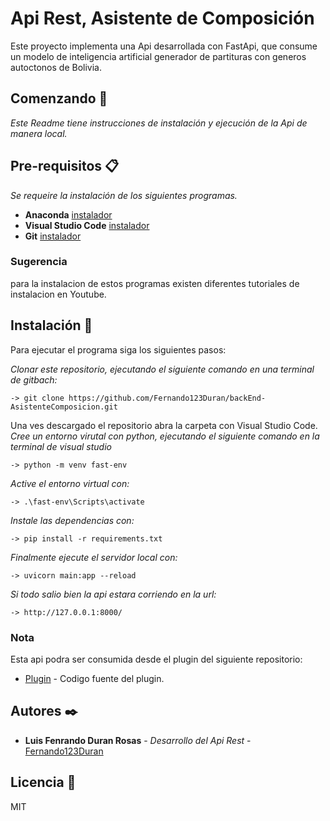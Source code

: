 # Api Rest, Asistente de Composición
Este proyecto implementa una Api desarrollada con FastApi, que consume un modelo de inteligencia artificial generador de partituras con generos autoctonos de Bolivia.

## Comenzando 🚀

_Este Readme tiene instrucciones de instalación y ejecución de la Api de manera local._

## Pre-requisitos 📋

_Se requeire la instalación de los siguientes programas._

* **Anaconda** [instalador](https://www.anaconda.com/products/distribution) 
* **Visual Studio Code** [instalador](https://code.visualstudio.com/) 
* **Git** [instalador](https://git-scm.com/) 
### Sugerencia
para la instalacion de estos programas existen diferentes tutoriales de instalacion en Youtube.
## Instalación 🔧
Para ejecutar el programa siga los siguientes pasos:

_Clonar este repositorio, ejecutando el siguiente comando en una terminal de gitbach:_
```
-> git clone https://github.com/Fernando123Duran/backEnd-AsistenteComposicion.git
```
Una ves descargado el repositorio abra la carpeta con Visual Studio Code.
_Cree un entorno virutal con python, ejecutando el siguiente comando en la terminal de visual studio_

```
-> python -m venv fast-env
```
_Active el entorno virtual con:_

```
-> .\fast-env\Scripts\activate
```
_Instale las dependencias con:_

```
-> pip install -r requirements.txt
```
_Finalmente ejecute el servidor local con:_

```
-> uvicorn main:app --reload
```

_Si todo salio bien la api estara corriendo en la url:_

```
-> http://127.0.0.1:8000/
```
### Nota
Esta api podra ser consumida desde el plugin del siguiente repositorio:
* [Plugin](https://github.com/Fernando123Duran/backEnd-AsistenteComposicion/tree/main/plugin_musescore) - Codigo fuente del plugin.



## Autores ✒️

* **Luis Fenrando Duran Rosas** - *Desarrollo del Api Rest* - [Fernando123Duran](https://github.com/Fernando123Duran)


## Licencia 📄

MIT


